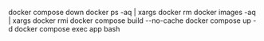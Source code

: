 docker compose down
docker ps -aq | xargs docker rm
docker images -aq | xargs docker rmi
docker compose build --no-cache
docker compose up -d
docker compose exec app bash